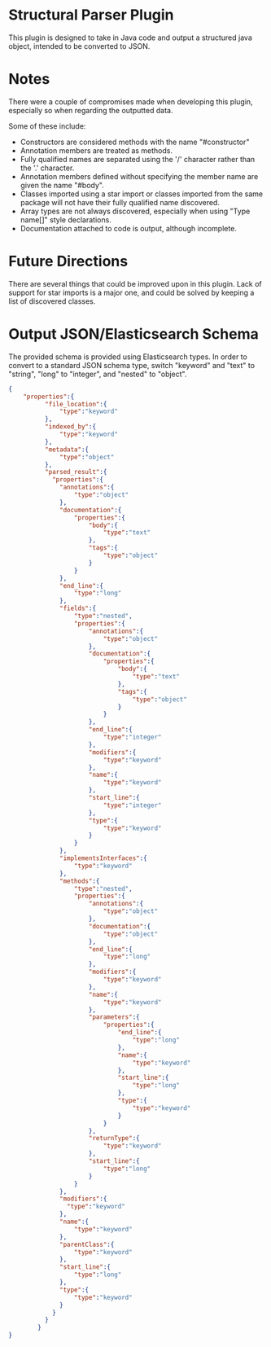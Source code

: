 # Structural Parser Plugin
This plugin is designed to take in Java code and output a structured java 
object, intended to be converted to JSON.

# Notes
There were a couple of compromises made when developing this plugin, especially
so when regarding the outputted data.
  
Some of these include:
   - Constructors are considered methods with the name "#constructor"
   - Annotation members are treated as methods.
   - Fully qualified names are separated using the '/' character rather than 
    the '.' character.
   - Annotation members defined without specifying the member name are given 
    the name "#body".
   - Classes imported using a star import or classes imported from the same 
    package will not have their fully qualified name discovered.  
   - Array types are not always discovered, especially when using
    "Type name[]" style declarations.
   - Documentation attached to code is output, although incomplete.
   
# Future Directions
There are several things that could be improved upon in this plugin. Lack of
support for star imports is a major one, and could be solved by keeping a list
of discovered classes. 

# Output JSON/Elasticsearch Schema
The provided schema is provided using Elasticsearch types. In order to convert
to a standard JSON schema type, switch "keyword" and "text" to "string", 
"long" to "integer", and "nested" to "object".

```json
{
    "properties":{
          "file_location":{
              "type":"keyword"
          },
          "indexed_by":{
              "type":"keyword"
          },
          "metadata":{
              "type":"object"
          },
          "parsed_result":{
            "properties":{
              "annotations":{
                  "type":"object"
              },
              "documentation":{
                  "properties":{
                      "body":{
                          "type":"text"
                      },
                      "tags":{
                          "type":"object"
                      }
                  }
              },
              "end_line":{
                  "type":"long"
              },
              "fields":{
                  "type":"nested",
                  "properties":{
                      "annotations":{
                          "type":"object"
                      },
                      "documentation":{
                          "properties":{
                              "body":{
                                  "type":"text"
                              },
                              "tags":{
                                  "type":"object"
                              }
                          }
                      },
                      "end_line":{
                          "type":"integer"
                      },
                      "modifiers":{
                          "type":"keyword"
                      },
                      "name":{
                          "type":"keyword"
                      },
                      "start_line":{
                          "type":"integer"
                      },
                      "type":{
                          "type":"keyword"
                      }
                  }
              },
              "implementsInterfaces":{
                  "type":"keyword"
              },
              "methods":{
                  "type":"nested",
                  "properties":{
                      "annotations":{
                          "type":"object"
                      },
                      "documentation":{
                          "type":"object"
                      },
                      "end_line":{
                          "type":"long"
                      },
                      "modifiers":{
                          "type":"keyword"
                      },
                      "name":{
                          "type":"keyword"
                      },
                      "parameters":{
                          "properties":{
                              "end_line":{
                                  "type":"long"
                              },
                              "name":{
                                  "type":"keyword"
                              },
                              "start_line":{
                                  "type":"long"
                              },
                              "type":{
                                  "type":"keyword"
                              }
                          }
                      },
                      "returnType":{
                          "type":"keyword"
                      },
                      "start_line":{
                          "type":"long"
                      }
                  }
              },
              "modifiers":{
                "type":"keyword"
              },
              "name":{
                  "type":"keyword"
              },
              "parentClass":{
                  "type":"keyword"
              },
              "start_line":{
                  "type":"long"
              },
              "type":{
                  "type":"keyword"
              }
            }
          }
        }
}
```